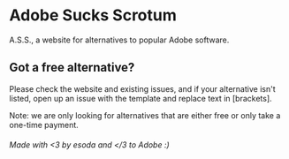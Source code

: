 # Adobe Sucks Scrotum
A.S.S., a website for alternatives to popular Adobe software.

## Got a free alternative?
Please check the website and existing issues, and if your alternative isn't listed, open up an issue with the template and replace text in [brackets].

Note: we are only looking for alternatives that are either free or only take a one-time payment.

###### Made with <3 by esoda and </3 to Adobe :)
